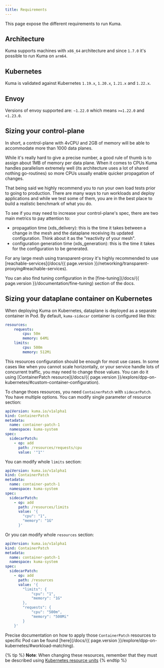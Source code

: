 ```yaml
---
title: Requirements
---
```


This page expose the different requirements to run Kuma.

## Architecture

Kuma supports machines with `x86_64` architecture and since `1.7.0` it's possible to run Kuma on `arm64`.

## Kubernetes

Kuma is validated against Kubernetes `1.19.x`, `1.20.x`, `1.21.x` and `1.22.x`.

## Envoy

Versions of envoy supported are: `~1.22.0` which means `>=1.22.0` and `<1.23.0`.

## Sizing your control-plane

In short, a control-plane with 4vCPU and 2GB of memory will be able to accommodate more than 1000 data planes.

While it's really hard to give a precise number, a good rule of thumb is to assign about 1MB of memory per data plane.
When it comes to CPUs Kuma handles parallelism extremely well (its architecture uses a lot of shared nothing go-routines) so more CPUs usually enable quicker propagation of changes.

That being said we highly recommend you to run your own load tests prior to going to production.
There are many ways to run workloads and deploy applications and while we test some of them, you are in the best place to build a realistic benchmark of what you do.

To see if you may need to increase your control-plane's spec, there are two main metrics to pay attention to:

- propagation time (xds_delivery): this is the time it takes between a change in the mesh and the dataplane receiving its updated configuration. Think about it as the "reactivity of your mesh".
- configuration generation time (xds_generation): this is the time it takes for the configuration to be generated.

For any large mesh using transparent-proxy it's highly recommended to use [reachable-services](/docs/{{ page.version }}/networking/transparent-proxying#reachable-services).

You can also find tuning configuration in the [fine-tuning](/docs/{{ page.version }}/documentation/fine-tuning) section of the docs.

## Sizing your dataplane container on Kubernetes

When deploying Kuma on Kubernetes, dataplane is deployed as a separate container in Pod. By default, `kuma-sidecar` container is configured like this:

```yaml
resources:
    requests:
        cpu: 50m
        memory: 64Mi
    limits:
        cpu: 500m
        memory: 512Mi
```

This resources configuration should be enough for most use cases. In some cases like when you cannot scale horizontally, or your service handle lots of concurrent traffic, you may need to change those values. You can do it using [ContainerPatch resource](/docs/{{ page.version }}/explore/dpp-on-kubernetes/#custom-container-configuration). 

To change thoes resources, you need `ContainerPatch` with `sidecarPatch`. You have multiple options. You can modify single parameter of resource section:

```yaml
apiVersion: kuma.io/v1alpha1
kind: ContainerPatch
metadata:
  name: container-patch-1
  namespace: kuma-system
spec:
  sidecarPatch:
    - op: add
      path: /resources/requests/cpu
      value: '"1"'
```

You can modify whole `limits` section:

```yaml
apiVersion: kuma.io/v1alpha1
kind: ContainerPatch
metadata:
  name: container-patch-1
  namespace: kuma-system
spec:
  sidecarPatch:
    - op: add
      path: /resources/limits
      value: '{
        "cpu": "1",
        "memory": "1G"
      }'
```

Or you can modify whole `resources` section:

```yaml
apiVersion: kuma.io/v1alpha1
kind: ContainerPatch
metadata:
  name: container-patch-1
  namespace: kuma-system
spec:
  sidecarPatch:
    - op: add
      path: /resources
      value: '{
        "limits": {
            "cpu": "1",
            "memory": "1G"
        },
        "requests": {
            "cpu": "500m",
            "memory": "500Mi"
        }
    }'
```

Precise documentation on how to apply those `ContainerPatch` resources to specific Pod can be found [here](/docs/{{ page.version }}/explore/dpp-on-kubernetes/#workload-matching).

{% tip %}
**Note**: When changing these resources, remember that they must be described using [Kubernetes resource units](https://kubernetes.io/docs/concepts/configuration/manage-resources-containers/#resource-units-in-kubernetes)
{% endtip %} 
